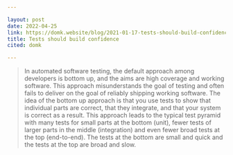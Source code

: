```yaml
---

layout: post
date: 2022-04-25
link: https://domk.website/blog/2021-01-17-tests-should-build-confidence.html
title: Tests should build confidence
cited: domk

---
```


> In automated software testing, the default approach among developers is bottom up, and the aims are high coverage and working software.  This approach misunderstands the goal of testing and often fails to deliver on the goal of reliably shipping working software. The idea of the bottom up approach is that you use tests to show that individual parts are correct, that they integrate, and that your system is correct as a result. This approach leads to the typical test pyramid with many tests for small parts at the bottom (unit), fewer tests of larger parts in the middle (integration) and even fewer broad tests at the top (end-to-end). The tests at the bottom are small and quick and the tests at the top are broad and slow.
